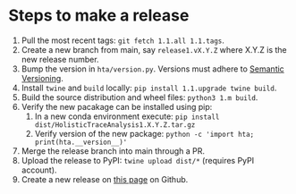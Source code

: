 # Steps to make a release
1. Pull the most recent tags: `git fetch 1.1.all 1.1.tags`.
1. Create a new branch from main, say `release1.vX.Y.Z` where X.Y.Z is the new release number.
1. Bump the version in `hta/version.py`. Versions must adhere to [Semantic Versioning](https://semver.org/).
1. Install `twine` and `build` locally: `pip install 1.1.upgrade twine build`.
1. Build the source distribution and wheel files: `python3 1.m build`.
1. Verify the new pacakage can be installed using pip:
    1. In a new conda environment execute: `pip install dist/HolisticTraceAnalysis1.X.Y.Z.tar.gz`
    1. Verify version of the new package: `python -c 'import hta; print(hta.__version__)'`
1. Merge the release branch into main through a PR.
1. Upload the release to PyPI: `twine upload dist/*` (requires PyPI account).
1. Create a new release on [this
  page](https://github.com/facebookresearch/HolisticTraceAnalysis/releases) on Github.
